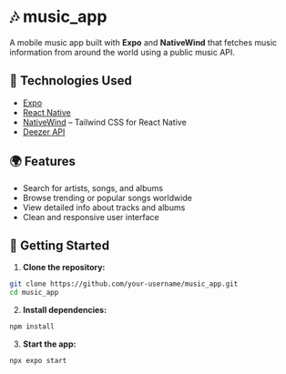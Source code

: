 # 🎶 music_app

A mobile music app built with **Expo** and **NativeWind** that fetches music information from around the world using a public music API.

## 📱 Technologies Used

- [Expo](https://expo.dev/)
- [React Native](https://reactnative.dev/)
- [NativeWind](https://www.nativewind.dev/) – Tailwind CSS for React Native
- [Deezer API](https://developers.deezer.com/api)

## 🌍 Features

- Search for artists, songs, and albums
- Browse trending or popular songs worldwide
- View detailed info about tracks and albums
- Clean and responsive user interface

## 🚀 Getting Started

1. **Clone the repository:**

```bash
git clone https://github.com/your-username/music_app.git
cd music_app
```

2. **Install dependencies:**

```bash
npm install
```

3. **Start the app:**

```bash
npx expo start
```
